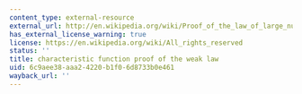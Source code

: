 ```yaml
---
content_type: external-resource
external_url: http://en.wikipedia.org/wiki/Proof_of_the_law_of_large_numbers
has_external_license_warning: true
license: https://en.wikipedia.org/wiki/All_rights_reserved
status: ''
title: characteristic function proof of the weak law
uid: 6c9aee38-aaa2-4220-b1f0-6d8733b0e461
wayback_url: ''
---
```

